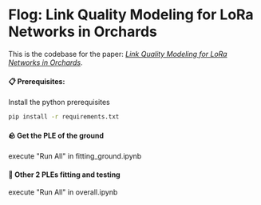 # Flog: Link Quality Modeling for LoRa Networks in Orchards
This is the codebase for the paper:
[*Link Quality Modeling for LoRa Networks in Orchards*](https://cloudeval-yaml.github.io/static/files/cloudeval-yaml.pdf).

#### 📋 Prerequisites:

Install the python prerequisites

  ```bash
  pip install -r requirements.txt
  ```

#### 🪨 Get the PLE of the ground 

execute "Run All" in fitting_ground.ipynb

#### 🌳 Other 2 PLEs fitting and testing

execute "Run All" in overall.ipynb
